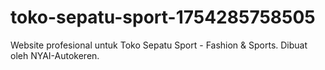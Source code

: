 # toko-sepatu-sport-1754285758505
Website profesional untuk Toko Sepatu Sport - Fashion &amp; Sports. Dibuat oleh NYAI-Autokeren.
